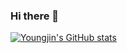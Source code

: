### Hi there 👋

<!--
**ojin0611/ojin0611** is a ✨ _special_ ✨ repository because its `README.md` (this file) appears on your GitHub profile.

Here are some ideas to get you started:

- 🔭 I’m currently working on ...
- 🌱 I’m currently learning ...
- 👯 I’m looking to collaborate on ...
- 🤔 I’m looking for help with ...
- 💬 Ask me about ...
- 📫 How to reach me: ...
- 😄 Pronouns: ...
- ⚡ Fun fact: ...
-->

[![Youngjin's GitHub stats](https://github-readme-stats.vercel.app/api?username=ojin0611)](https://github.com/anuraghazra/github-readme-stats)
